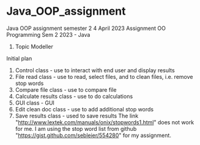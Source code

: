 # Java_OOP_assignment
Java OOP assignment semester 2
4 April 2023
Assignment OO Programming Sem 2 2023 - Java
1. Topic Modeller

Initial plan
1. Control class - use to interact with end user and display results
2. File read class - use to read, select files, and to clean files, i.e. remove stop words
3. Compare file class - use to compare file
4. Calculate results class - use to do calculations
5. GUI class - GUI
6. Edit clean doc class - use to add additional stop words
7. Save results class - used to save results
The link "http://www.lextek.com/manuals/onix/stopwords1.html" does not work for me. I am using the stop word list from github "https://gist.github.com/sebleier/554280" for my assignment. 
